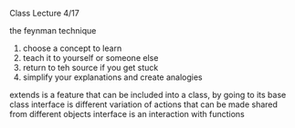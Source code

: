 Class Lecture 4/17

the feynman technique

1. choose a concept to learn
2. teach it to yourself or someone else
3. return to teh source if you get stuck
4. simplify your explanations and create analogies

extends is a feature that can be included into a class, by going to its base class
interface is different variation of actions that can be made shared from different objects
interface is an interaction with functions
